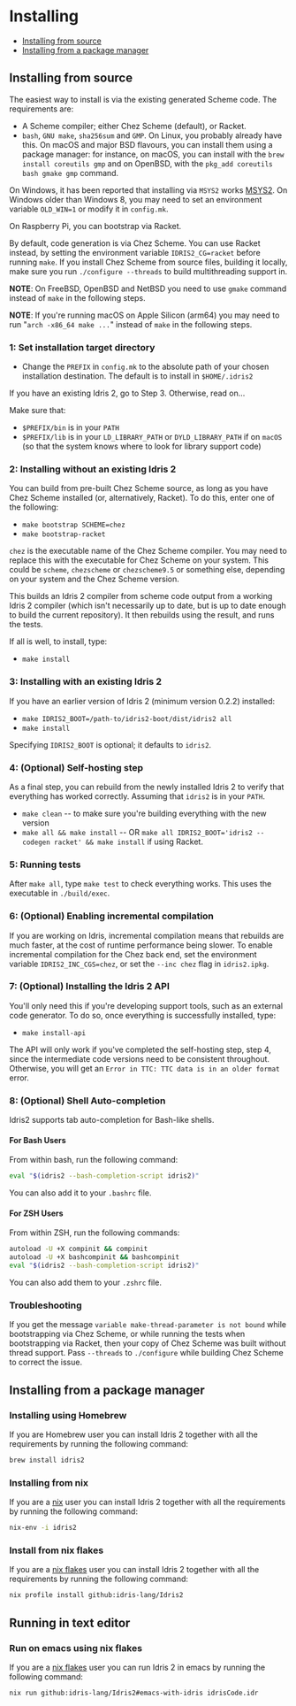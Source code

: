 # Installing

- [Installing from source](#installing-from-source)
- [Installing from a package manager](#installing-from-a-package-manager)

## Installing from source

The easiest way to install is via the existing generated Scheme code.
The requirements are:

- A Scheme compiler; either Chez Scheme (default), or Racket.
- `bash`, `GNU make`, `sha256sum` and `GMP`.  On Linux, you probably already
  have this.  On macOS and major BSD flavours, you can install them using a
  package manager: for instance, on macOS, you can install with the
  `brew install coreutils gmp` and on OpenBSD, with the `pkg_add coreutils
  bash gmake gmp` command.

On Windows, it has been reported that installing via `MSYS2` works
[MSYS2](https://www.msys2.org/). On Windows older than Windows 8, you may need to
set an environment variable `OLD_WIN=1` or modify it in `config.mk`.

On Raspberry Pi, you can bootstrap via Racket.

By default, code generation is via Chez Scheme. You can use Racket instead,
by setting the environment variable `IDRIS2_CG=racket` before running `make`.
If you install Chez Scheme from source files, building it locally,
make sure you run `./configure --threads` to build multithreading support in.

**NOTE**: On FreeBSD, OpenBSD and NetBSD you need to use `gmake` command instead
of `make` in the following steps.

**NOTE**: If you're running macOS on Apple Silicon (arm64) you may need to run
"`arch -x86_64 make ...`" instead of `make` in the following steps.

### 1: Set installation target directory

- Change the `PREFIX` in `config.mk` to the absolute path of your chosen
installation destination. The default is to install in `$HOME/.idris2`

If you have an existing Idris 2, go to Step 3. Otherwise, read on...

Make sure that:

- `$PREFIX/bin` is in your `PATH`
- `$PREFIX/lib` is in your `LD_LIBRARY_PATH` or `DYLD_LIBRARY_PATH` if on
  `macOS` (so that the system knows where to look for library support code)

### 2: Installing without an existing Idris 2

You can build from pre-built Chez Scheme source, as long as you have Chez Scheme
installed (or, alternatively, Racket). To do this, enter one of the following:

- `make bootstrap SCHEME=chez`
- `make bootstrap-racket`

`chez` is the executable name of the Chez Scheme compiler. You may need to
replace this with the executable for Chez Scheme on your system. This could be
`scheme`, `chezscheme` or `chezscheme9.5` or something else, depending on your
system and the Chez Scheme version.

This builds an Idris 2 compiler from scheme code output from a working Idris 2
compiler (which isn't necessarily up to date, but is up to date enough to
build the current repository). It then rebuilds using the result, and runs
the tests.

If all is well, to install, type:

- `make install`

### 3: Installing with an existing Idris 2

If you have an earlier version of Idris 2 (minimum version 0.2.2)
installed:

- `make IDRIS2_BOOT=/path-to/idris2-boot/dist/idris2 all`
- `make install`

Specifying `IDRIS2_BOOT` is optional; it defaults to `idris2`.

### 4: (Optional) Self-hosting step

As a final step, you can rebuild from the newly installed Idris 2 to verify
that everything has worked correctly. Assuming that `idris2` is in your
`PATH`.

- `make clean` -- to make sure you're building everything with the new version
- `make all && make install` -- OR
`make all IDRIS2_BOOT='idris2 --codegen racket' && make install`
if using Racket.

### 5: Running tests

After `make all`, type `make test` to check everything works. This uses the
executable in `./build/exec`.

### 6: (Optional) Enabling incremental compilation

If you are working on Idris, incremental compilation means that rebuilds are
much faster, at the cost of runtime performance being slower. To enable
incremental compilation for the Chez back end, set the environment variable
`IDRIS2_INC_CGS=chez`, or set the `--inc chez` flag in `idris2.ipkg`.

### 7: (Optional) Installing the Idris 2 API

You'll only need this if you're developing support tools, such as an external
code generator. To do so, once everything is successfully installed, type:

- `make install-api`

The API will only work if you've completed the self-hosting step, step 4, since
the intermediate code versions need to be consistent throughout. Otherwise, you
will get an `Error in TTC: TTC data is in an older format` error.

### 8: (Optional) Shell Auto-completion

Idris2 supports tab auto-completion for Bash-like shells.

#### For Bash Users

From within bash, run the following command:

```sh
eval "$(idris2 --bash-completion-script idris2)"
```

You can also add it to your `.bashrc` file.

#### For ZSH Users

From within ZSH, run the following commands:

```sh
autoload -U +X compinit && compinit
autoload -U +X bashcompinit && bashcompinit
eval "$(idris2 --bash-completion-script idris2)"
```

You can also add them to your `.zshrc` file.

### Troubleshooting

If you get the message `variable make-thread-parameter is not bound` while
bootstrapping via Chez Scheme, or while running the tests when bootstrapping via
Racket, then your copy of Chez Scheme was built without thread support. Pass
`--threads` to `./configure` while building Chez Scheme to correct the issue.

## Installing from a package manager

### Installing using Homebrew

If you are Homebrew user you can install Idris 2 together with all the requirements
by running the following command:

```sh
brew install idris2
```

### Installing from nix

If you are a [nix](https://nixos.org/features.html) user you can install Idris
2 together with all the requirements by running the following command:

```sh
nix-env -i idris2
```

### Install from nix flakes

If you are a [nix flakes](https://nixos.wiki/wiki/Flakes) user you can install
Idris 2 together with all the requirements by running the following command:

```sh
nix profile install github:idris-lang/Idris2
```

## Running in text editor

### Run on emacs using nix flakes

If you are a [nix flakes](https://nixos.wiki/wiki/Flakes) user you can run
Idris 2 in emacs by running the following command:

```sh
nix run github:idris-lang/Idris2#emacs-with-idris idrisCode.idr
```
